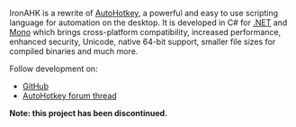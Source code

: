IronAHK is a rewrite of [AutoHotkey](https://autohotkey.com/), a powerful and easy to use scripting language for automation on the desktop.
It is developed in C# for [.NET](https://www.microsoft.com/net/) and [Mono](http://www.mono-project.com/) which brings cross-platform compatibility, increased performance, enhanced security, Unicode, native 64-bit support, smaller file sizes for compiled binaries and much more.

Follow development on:
* [GitHub](http://github.com/Paris/IronAHK)
* [AutoHotkey forum thread](https://autohotkey.com/board/topic/50354-ironahk-alpha-cross-platform-net-rewrite-of-autohotkey/)

**Note: this project has been discontinued.**
